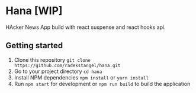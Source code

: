 # Hana [WIP]

HAcker News App build with react suspense and react hooks api.

## Getting started

1. Clone this repository `git clone https://github.com/radekstangel/hana.git`
2. Go to your project directory `cd hana`
3. Install NPM dependencies `npm install` or `yarn install`
4. Run `npm start` for development or `npm run build` to build the application
